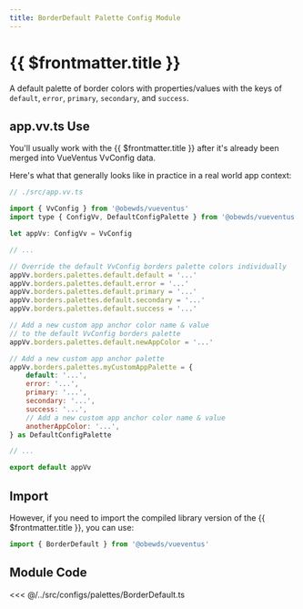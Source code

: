 ```yaml
---
title: BorderDefault Palette Config Module
---
```


<script setup>
    import DocsPackageVersion from '../../../src/views/compos/DocsPackageVersion.vue'
</script>







# {{ $frontmatter.title }}

A default palette of border colors with properties/values with the keys of `default`, `error`, `primary`, `secondary`, and `success`.








## app.vv.ts Use

You'll usually work with the {{ $frontmatter.title }} after it's already been merged into VueVentus VvConfig data.

Here's what that generally looks like in practice in a real world app context:

```javascript
// ./src/app.vv.ts

import { VvConfig } from '@obewds/vueventus'
import type { ConfigVv, DefaultConfigPalette } from '@obewds/vueventus'

let appVv: ConfigVv = VvConfig

// ...

// Override the default VvConfig borders palette colors individually
appVv.borders.palettes.default.default = '...'
appVv.borders.palettes.default.error = '...'
appVv.borders.palettes.default.primary = '...'
appVv.borders.palettes.default.secondary = '...'
appVv.borders.palettes.default.success = '...'

// Add a new custom app anchor color name & value
// to the default VvConfig borders palette
appVv.borders.palettes.default.newAppColor = '...'

// Add a new custom app anchor palette
appVv.borders.palettes.myCustomAppPalette = {
    default: '...',
    error: '...',
    primary: '...',
    secondary: '...',
    success: '...',
    // Add a new custom app anchor color name & value
    anotherAppColor: '...',
} as DefaultConfigPalette

// ...

export default appVv
```








## Import

However, if you need to import the compiled library version of the {{ $frontmatter.title }}, you can use:

```javascript
import { BorderDefault } from '@obewds/vueventus'
```













## Module Code

<<< @/../src/configs/palettes/BorderDefault.ts






<DocsPackageVersion/>


